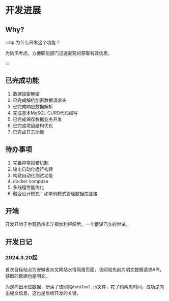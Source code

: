 # 开发进展

## Why?
:::tip 为什么开发这个功能？

为防汛考虑，方便职能部门迅速直观的获取有效信息。

:::

## 已完成功能
1. 数据加密解密
2. 已完成解析加密数据请求头
3. 已完成响应数据解析
4. 完成基本MySQL CURD代码编写
5. 已完成保存数据业务开发
6. 已完成项目结构优化
7. 已完成日志功能

## 待办事项

1. 完善异常报错机制
2. 输出自动化运行构建
3. 构建自动化测试功能
4. docker compose
5. 多线程性能优化
6. 融合设计模式：如单例模式管理数据库连接

## 开端
开发开始于参观扬州市江都水利枢纽后，一个蓄谋已久的尝试。

## 开发日记

### 2024.3.20起

首次目标站点为安徽省水文网站水情简报页面，该网站先前为明文数据请求API，获取的数据也是明文。

为逆向出水位数据，研读了该网站``dataTool.js``文件，花了约两周时间，成功逆向出秘文信息，这也是后续开发的关键。

